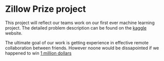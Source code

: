 <h1> Zillow Prize project </h1>

This project will reflect our teams work on our first ever machine learning project.
The detailed problem description can be found on the [kaggle](https://www.kaggle.com/c/zillow-prize-1) website.

The ultimate goal of our work is getting experience in effective remote collaboration between friends. However 
noone would be dissapointed if we happened to win [1 million dollars](https://www.kaggle.com/c/zillow-prize-1#prizes)


